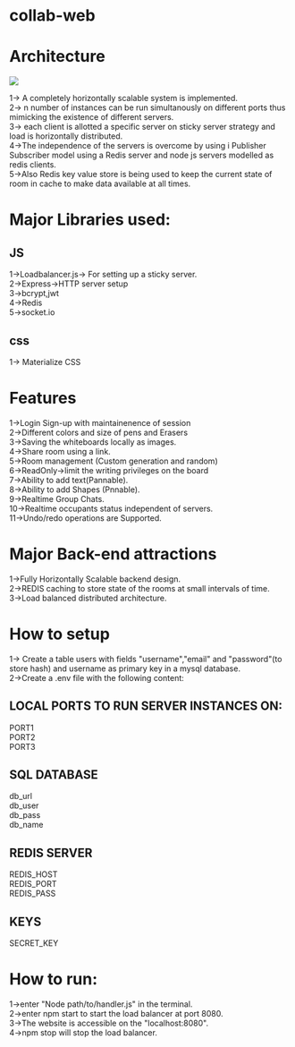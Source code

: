 # collab-web
# Architecture

![](https://github.com/sig5/collab-web/blob/master/views/images/archi.png)

1-> A completely horizontally scalable system is implemented.  
2-> n number of instances can be run simultanously on different ports thus mimicking the existence of different servers.  
3-> each client is allotted a specific server on sticky server strategy and load is horizontally distributed.  
4->The independence of the servers is overcome by using i Publisher Subscriber model using a Redis server and node js servers modelled as  redis clients.  
5->Also Redis key value store is being used to keep the current state of room in cache to make data available at all times.  

# Major Libraries used:
## JS
1->Loadbalancer.js-> For setting up a sticky server.  
2->Express->HTTP server setup  
3->bcrypt,jwt  
4->Redis  
5->socket.io  
## css
1-> Materialize CSS

# Features
1->Login Sign-up with maintainenence of session  
2->Different colors and size of pens and Erasers  
3->Saving the whiteboards locally as images.  
4->Share room using a link.  
5->Room management (Custom generation and random)  
6->ReadOnly->limit the writing privileges on the board  
7->Ability to add text(Pannable).  
8->Ability to add Shapes (Pnnable).  
9->Realtime Group Chats.  
10->Realtime occupants status independent of servers.  
11->Undo/redo operations are Supported.  
# Major Back-end attractions
1->Fully Horizontally Scalable backend design.  
2->REDIS caching to store state of the rooms at small intervals of time.  
3->Load balanced distributed architecture.
# How to setup
1-> Create a table users with fields "username","email" and "password"(to store hash) and username as primary key in a mysql database.  
2->Create a .env file with the following content:  
## LOCAL PORTS TO RUN SERVER INSTANCES ON:
PORT1  
PORT2  
PORT3  
## SQL DATABASE
db_url  
db_user  
db_pass  
db_name  
## REDIS SERVER
REDIS_HOST  
REDIS_PORT  
REDIS_PASS  
## KEYS
SECRET_KEY  
# How to run:
1->enter "Node path/to/handler.js" in the terminal.  
2->enter npm start to start the load balancer at port 8080.  
3->The website is accessible on the "localhost:8080".  
4->npm stop will stop the load balancer.
